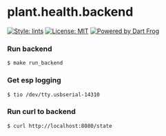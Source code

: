 # plant.health.backend
[![Style: lints][lints_badge]][lints_link]
[![License: MIT][license_badge]][license_link]
[![Powered by Dart Frog][frog_badge]][frog_link]

[lints_badge]: https://img.shields.io/badge/style-lints-red
[lints_link]: https://pub.dev/packages/lints
[license_badge]: https://img.shields.io/badge/license-MIT-blue.svg
[license_link]: https://opensource.org/licenses/MIT
[frog_badge]: https://img.shields.io/endpoint?url=https://tinyurl.com/dartfrog-badge
[frog_link]: https://dartfrog.vgv.dev

### Run backend

    $ make run_backend

### Get esp logging
    
    $ tio /dev/tty.usbserial-14310

### Run curl to backend

    $ curl http://localhost:8080/state